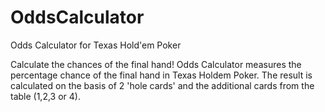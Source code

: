 # OddsCalculator
Odds Calculator for Texas Hold'em Poker 

Calculate the chances of the final hand! 
Odds Calculator measures the percentage chance of the final hand in Texas Holdem Poker. The result is calculated on the basis of 2 'hole cards' and the additional cards from the table (1,2,3 or 4). 
